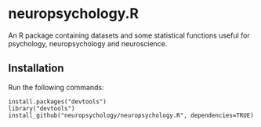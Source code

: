 # neuropsychology.R
An R package containing datasets and some statistical functions useful for psychology, neuropsychology and neuroscience.


## Installation

Run the following commands:

```
install.packages("devtools")
library("devtools")
install_github("neuropsychology/neuropsychology.R", dependencies=TRUE)
```
